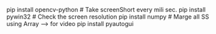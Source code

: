 pip install opencv-python # Take screenShort every mili sec.
pip install pywin32 # Check the screen resolution
pip install numpy # Marge all SS using Array --> for video
pip install pyautogui